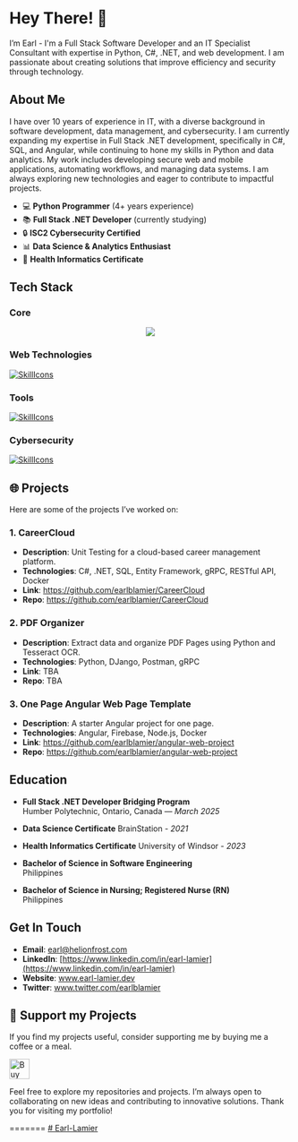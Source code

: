 # Hey There! 👋

I’m Earl - I'm a Full Stack Software Developer and an IT Specialist Consultant with expertise in Python, C#, .NET, and web development. I am passionate about creating solutions that improve efficiency and security through technology.

## About Me

I have over 10 years of experience in IT, with a diverse background in software development, data management, and cybersecurity. I am currently expanding my expertise in Full Stack .NET development, specifically in C#, SQL, and Angular, while continuing to hone my skills in Python and data analytics. My work includes developing secure web and mobile applications, automating workflows, and managing data systems. I am always exploring new technologies and eager to contribute to impactful projects.


- 💻 **Python Programmer** (4+ years experience)
- 📚 **Full Stack .NET Developer** (currently studying)
- 🔒 **ISC2 Cybersecurity Certified**
- 📊 **Data Science & Analytics Enthusiast**
- 🏥 **Health Informatics Certificate**

## Tech Stack
### Core
<p align="center">
  <a href="https://skillicons.dev">
    <img src="https://skillicons.dev/icons?i=py,cs,angular,powershell,dotnet,anaconda" />
  </a>
</p>

### Web Technologies
[![SkillIcons](https://skillicons.dev/icons?i=js,ts,html,css,docker,figma,mysql,npm,postman)](https://skillicons.dev)<br/>

### Tools

[![SkillIcons](https://skillicons.dev/icons?i=django,visualstudio,azure,aws,wordpress,ps)](https://skillicons.dev)<br/>

### Cybersecurity

[![SkillIcons](https://skillicons.dev/icons?i=kali,linux,ubuntu)](https://skillicons.dev)<br/>


## 🌐 Projects

Here are some of the projects I’ve worked on:

### 1. **CareerCloud**
- **Description**: Unit Testing for a cloud-based career management platform.
- **Technologies**: C#, .NET, SQL, Entity Framework, gRPC, RESTful API, Docker
- **Link**: https://github.com/earlblamier/CareerCloud
- **Repo**: https://github.com/earlblamier/CareerCloud

### 2. **PDF Organizer**
- **Description**: Extract data and organize PDF Pages using Python and Tesseract OCR.
- **Technologies**: Python, DJango, Postman, gRPC
- **Link**: TBA
- **Repo**: TBA

### 3. **One Page Angular Web Page Template**
- **Description**: A starter Angular project for one page.
- **Technologies**: Angular, Firebase, Node.js, Docker
- **Link**: https://github.com/earlblamier/angular-web-project
- **Repo**: https://github.com/earlblamier/angular-web-project


## Education

- **Full Stack .NET Developer Bridging Program**  
  Humber Polytechnic, Ontario, Canada — *March 2025*


- **Data Science Certificate**
  BrainStation - *2021*

- **Health Informatics Certificate**
  University of Windsor - *2023*
  
- **Bachelor of Science in Software Engineering**  
  Philippines

- **Bachelor of Science in Nursing; Registered Nurse (RN)**  
  Philippines

## Get In Touch

- **Email**: earl@helionfrost.com
- **LinkedIn**: [https://www.linkedin.com/in/earl-lamier](https://www.linkedin.com/in/earl-lamier)
- **Website**: www.earl-lamier.dev
- **Twitter**: www.twitter.com/earlblamier

## 💖 Support my Projects
If you find my projects useful, consider supporting me by buying me a coffee or a meal. 

<a href='https://ko-fi.com/H2H41CSNSG' target='_blank'><img height='36' style='border:0px;height:36px;' src='https://storage.ko-fi.com/cdn/kofi2.png?v=6' border='0' alt='Buy Me a Coffee at ko-fi.com' /></a>

Feel free to explore my repositories and projects. I’m always open to collaborating on new ideas and contributing to innovative solutions. Thank you for visiting my portfolio!

=======
[# Earl-Lamier](https://github.com/earlblamier)


<!--
**earlblamier/earlblamier** is a ✨ _special_ ✨ repository because its `README.md` (this file) appears on your GitHub profile.

Here are some ideas to get you started:

- 🔭 I’m currently working on ...
- 🌱 I’m currently learning ...
- 👯 I’m looking to collaborate on ...
- 🤔 I’m looking for help with ...
- 💬 Ask me about ...
- 📫 How to reach me: ...
- 😄 Pronouns: ...
- ⚡ Fun fact: ...
-->

